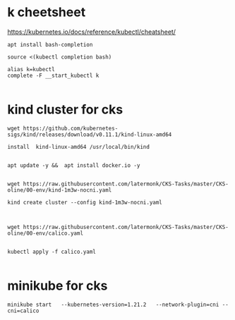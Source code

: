 #  k   cheetsheet

https://kubernetes.io/docs/reference/kubectl/cheatsheet/   


```
apt install bash-completion  

source <(kubectl completion bash)

alias k=kubectl
complete -F __start_kubectl k


```




#  kind cluster for  cks


```
wget https://github.com/kubernetes-sigs/kind/releases/download/v0.11.1/kind-linux-amd64

install  kind-linux-amd64 /usr/local/bin/kind

```


```

apt update -y &&  apt install docker.io -y 


wget https://raw.githubusercontent.com/latermonk/CKS-Tasks/master/CKS-oline/00-env/kind-1m3w-nocni.yaml

kind create cluster --config kind-1m3w-nocni.yaml


```


```

wget https://raw.githubusercontent.com/latermonk/CKS-Tasks/master/CKS-oline/00-env/calico.yaml


kubectl apply -f calico.yaml


```






#  minikube for cks
```
minikube start   --kubernetes-version=1.21.2   --network-plugin=cni --cni=calico
```

